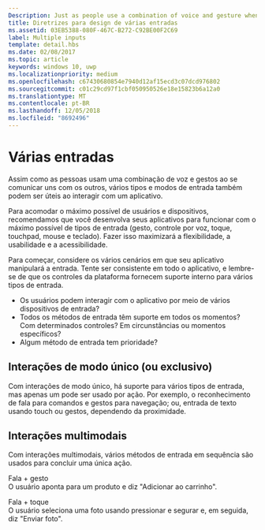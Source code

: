 ```yaml
---
Description: Just as people use a combination of voice and gesture when communicating with each other, multiple types and modes of input can also be useful when interacting with an app.
title: Diretrizes para design de várias entradas
ms.assetid: 03EB5388-080F-467C-B272-C92BE00F2C69
label: Multiple inputs
template: detail.hbs
ms.date: 02/08/2017
ms.topic: article
keywords: windows 10, uwp
ms.localizationpriority: medium
ms.openlocfilehash: c67430680854e7940d12af15ecd3c07dcd976802
ms.sourcegitcommit: c01c29cd97f1cbf050950526e18e15823b6a12a0
ms.translationtype: MT
ms.contentlocale: pt-BR
ms.lasthandoff: 12/05/2018
ms.locfileid: "8692496"
---
```

# <a name="multiple-inputs"></a>Várias entradas


Assim como as pessoas usam uma combinação de voz e gestos ao se comunicar uns com os outros, vários tipos e modos de entrada também podem ser úteis ao interagir com um aplicativo.


Para acomodar o máximo possível de usuários e dispositivos, recomendamos que você desenvolva seus aplicativos para funcionar com o máximo possível de tipos de entrada (gesto, controle por voz, toque, touchpad, mouse e teclado). Fazer isso maximizará a flexibilidade, a usabilidade e a acessibilidade.

Para começar, considere os vários cenários em que seu aplicativo manipulará a entrada. Tente ser consistente em todo o aplicativo, e lembre-se de que os controles da plataforma fornecem suporte interno para vários tipos de entrada.

-   Os usuários podem interagir com o aplicativo por meio de vários dispositivos de entrada?
-   Todos os métodos de entrada têm suporte em todos os momentos? Com determinados controles? Em circunstâncias ou momentos específicos?
-   Algum método de entrada tem prioridade?

## <a name="single-or-exclusive-mode-interactions"></a>Interações de modo único (ou exclusivo)


Com interações de modo único, há suporte para vários tipos de entrada, mas apenas um pode ser usado por ação. Por exemplo, o reconhecimento de fala para comandos e gestos para navegação; ou, entrada de texto usando touch ou gestos, dependendo da proximidade.

## <a name="multimodal-interactions"></a>Interações multimodais

Com interações multimodais, vários métodos de entrada em sequência são usados para concluir uma única ação.

Fala + gesto  
O usuário aponta para um produto e diz "Adicionar ao carrinho".

Fala + toque  
O usuário seleciona uma foto usando pressionar e segurar e, em seguida, diz "Enviar foto".



